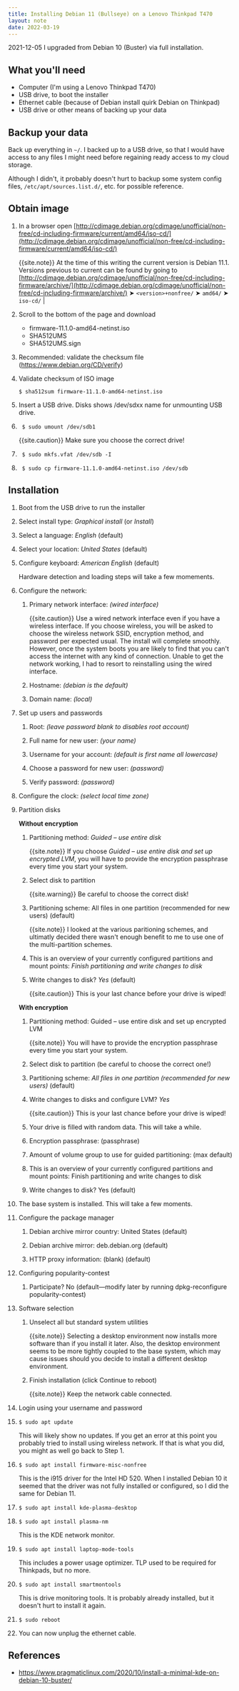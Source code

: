 ```yaml
---
title: Installing Debian 11 (Bullseye) on a Lenovo Thinkpad T470
layout: note
date: 2022-03-19
---
```


2021-12-05 I upgraded from Debian 10 (Buster) via full installation.

## What you'll need

- Computer (I'm using a Lenovo Thinkpad T470)
- USB drive, to boot the installer
- Ethernet cable (because of Debian install quirk Debian on Thinkpad)
- USB drive or other means of backing up your data

## Backup your data

Back up everything in `~/`. I backed up to a USB drive, so that I would have access to any files I might need before regaining ready access to my cloud storage.

Although I didn't, it probably doesn't hurt to backup some system config files, `/etc/apt/sources.list.d/`, etc. for possible reference.


## Obtain image

1. In a browser open [http://cdimage.debian.org/cdimage/unofficial/non-free/cd-including-firmware/current/amd64/iso-cd/](http://cdimage.debian.org/cdimage/unofficial/non-free/cd-including-firmware/current/amd64/iso-cd/)

    {{site.note}} At the time of this writing the current version is Debian 11.1. Versions previous to current can be found by going to [http://cdimage.debian.org/cdimage/unofficial/non-free/cd-including-firmware/archive/](http://cdimage.debian.org/cdimage/unofficial/non-free/cd-including-firmware/archive/) ➤ `<version>+nonfree/` ➤ `amd64/` ➤ `iso-cd/` |

2. Scroll to the bottom of the page and download
    - firmware-11.1.0-amd64-netinst.iso
    - SHA512UMS
    - SHA512UMS.sign

2. Recommended: validate the checksum file (https://www.debian.org/CD/verify)

3. Validate checksum of ISO image
    ```shell
    $ sha512sum firmware-11.1.0-amd64-netinst.iso
    ```

4. Insert a USB drive. Disks shows /dev/sdxx name for unmounting USB drive.

5. ```shell
    $ sudo umount /dev/sdb1
    ```

    {{site.caution}} Make sure you choose the correct drive!

6. ```shell
    $ sudo mkfs.vfat /dev/sdb -I
    ```

7. ```shell
    $ sudo cp firmware-11.1.0-amd64-netinst.iso /dev/sdb
    ```

## Installation

1. Boot from the USB drive to run the installer

2. Select install type: *Graphical install* (or *Install*)

3. Select a language: *English* (default)

4. Select your location: *United States* (default)

5. Configure keyboard: *American English* (default)

    Hardware detection and loading steps will take a few momements.

6. Configure the network:

    1. Primary network interface: *(wired interface)*

        {{site.caution}} Use a wired network interface even if you have a wireless interface. If you choose wireless, you will be asked to choose the wireless network SSID, encryption method, and password per expected usual. The install will complete smoothly. However, once the system boots you are likely to find that you can't access the internet with any kind of connection. Unable to get the network working, I had to resort to reinstalling using the wired interface.

    2. Hostname: *(debian is the default)*

    3. Domain name: *(local)*

7. Set up users and passwords

    1. Root: *(leave password blank to disables root account)*

    2. Full name for new user: *(your name)*

    3. Username for your account: *(default is first name all lowercase)*

    4. Choose a password for new user: *(password)*

    5. Verify password: *(password)*

8. Configure the clock: *(select local time zone)*

9. Partition disks

    **Without encryption**

    1. Partitioning method: *Guided – use entire disk*

        {{site.note}} If you choose *Guided – use entire disk and set up encrypted LVM*, you will have to provide the encryption passphrase every time you start your system.

    2. Select disk to partition

        {{site.warning}} Be careful to choose the correct disk!

    3. Partitioning scheme: All files in one partition (recommended for new users) (default)

        {{site.note}} I looked at the various paritioning schemes, and ultimatly decided there wasn't enough benefit to me to use one of the multi-partition schemes.

    4. This is an overview of your currently configured partitions and mount points: *Finish partitioning and write changes to disk*

    5. Write changes to disk? *Yes* (default)

        {{site.caution}} This is your last chance before your drive is wiped!

    **With encryption**

    1. Partitioning method: Guided – use entire disk and set up encrypted LVM

        {{site.note}} You will have to provide the encryption passphrase every time you start your system.

    2. Select disk to partition (be careful to choose the correct one!)

    3. Partitioning scheme: *All files in one partition (recommended for new users)* (default)

    4. Write changes to disks and configure LVM? *Yes*

        {{site.caution}} This is your last chance before your drive is wiped!

    5. Your drive is filled with random data. This will take a while.

    6. Encryption passphrase: (passphrase)

    7. Amount of volume group to use for guided partitioning: (max default)

    8. This is an overview of your currently configured partitions and mount points: Finish partitioning and write changes to disk

    9. Write changes to disk? Yes (default)

10. The base system is installed. This will take a few moments.

11. Configure the package manager

    1. Debian archive mirror country: United States (default)

    2. Debian archive mirror: deb.debian.org (default)

    3. HTTP proxy information: (blank) (default)

12. Configuring popularity-contest

    1. Participate? No (default—modify later by running dpkg-reconfigure popularity-contest)

13. Software selection

    1. Unselect all but standard system utilities

        {{site.note}} Selecting a desktop environment now installs more software than if you install it later. Also, the desktop environment seems to be more tightly coupled to the base system, which may cause issues should you decide to install a different desktop environment.

    2. Finish installation (click Continue to reboot)

        {{site.note}} Keep the network cable connected.

14. Login using your username and password

15. ```shell
    $ sudo apt update
    ```

    This will likely show no updates. If you get an error at this point you probably tried to install using wireless network. If that is what you did, you might as well go back to Step 1.

16. ```shell
    $ sudo apt install firmware-misc-nonfree
    ```

    This is the i915 driver for the Intel HD 520. When I installed Debian 10 it seemed that the driver was not fully installed or configured, so I did the same for Debian 11.

17. ```shell
    $ sudo apt install kde-plasma-desktop
    ```

18. ```shell
    $ sudo apt install plasma-nm
    ```

    This is the KDE network monitor.

19. ```shell
    $ sudo apt install laptop-mode-tools
    ```

    This includes a power usage optimizer. TLP used to be required for Thinkpads, but no more.

20. ```shell
    $ sudo apt install smartmontools
    ```

    This is drive monitoring tools. It is probably already installed, but it doesn't hurt to install it again.

21. ```shell
    $ sudo reboot
    ```

22. You can now unplug the ethernet cable.

## References
- https://www.pragmaticlinux.com/2020/10/install-a-minimal-kde-on-debian-10-buster/
